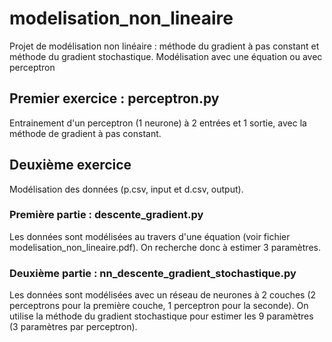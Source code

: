 # modelisation_non_lineaire
Projet de modélisation non linéaire : méthode du gradient à pas constant et méthode du gradient stochastique. Modélisation avec une équation ou avec perceptron

## Premier exercice : perceptron.py
Entrainement d'un perceptron (1 neurone) à 2 entrées et 1 sortie, avec la méthode de gradient à pas constant.

## Deuxième exercice
Modélisation des données (p.csv, input et d.csv, output).

### Première partie : descente_gradient.py
Les données sont modélisées au travers d'une équation (voir fichier modelisation_non_lineaire.pdf).
On recherche donc à estimer 3 paramètres.

### Deuxième partie : nn_descente_gradient_stochastique.py
Les données sont modélisées avec un réseau de neurones à 2 couches (2 perceptrons pour la première couche, 1 perceptron pour la seconde). On utilise la méthode du gradient stochastique pour estimer les 9 paramètres (3 paramètres par perceptron).
